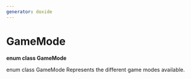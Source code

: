 ```yaml
---
generator: doxide
---
```



# GameMode

**enum class GameMode**

enum class GameMode
Represents the different game modes available.


